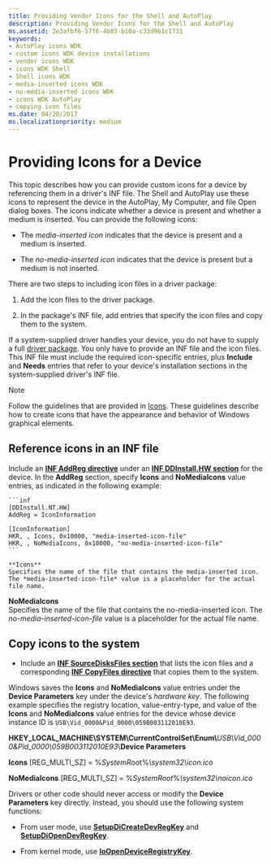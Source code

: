 ```yaml
---
title: Providing Vendor Icons for the Shell and AutoPlay
description: Providing Vendor Icons for the Shell and AutoPlay
ms.assetid: 2e3afbf6-57f6-4b83-b10a-c33d9b1c1731
keywords:
- AutoPlay icons WDK
- custom icons WDK device installations
- vendor icons WDK
- icons WDK Shell
- Shell icons WDK
- media-inserted icons WDK
- no-media-inserted icons WDK
- icons WDK AutoPlay
- copying icon files
ms.date: 04/20/2017
ms.localizationpriority: medium
---
```


# Providing Icons for a Device


This topic describes how you can provide custom icons for a device by referencing them in a driver's INF file. The Shell and AutoPlay use these icons to represent the device in the AutoPlay, My Computer, and file Open dialog boxes. The icons indicate whether a device is present and whether a medium is inserted. You can provide the following icons:

-   The *media-inserted icon* indicates that the device is present and a medium is inserted.

-   The *no-media-inserted icon* indicates that the device is present but a medium is not inserted.


There are two steps to including icon files in a driver package:

1.  Add the icon files to the driver package.

2.  In the package's INF file, add entries that specify the icon files and copy them to the system.

If a system-supplied driver handles your device, you do not have to supply a full [driver package](driver-packages.md). You only have to provide an INF file and the icon files. This INF file must include the required icon-specific entries, plus **Include** and **Needs** entries that refer to your device's installation sections in the system-supplied driver's INF file.

> [!NOTE]
> Follow the guidelines that are provided in [Icons](https://docs.microsoft.com/windows/win32/uxguide/vis-icons). These guidelines describe how to create icons that have the appearance and behavior of Windows graphical elements.

## Reference icons in an INF file

Include an [**INF AddReg directive**](inf-addreg-directive.md) under an [**INF DDInstall.HW section**](inf-ddinstall-hw-section.md) for the device. In the **AddReg** section, specify **Icons** and **NoMediaIcons** value entries, as indicated in the following example:

    ```inf
    [DDInstall.NT.HW]
    AddReg = IconInformation

    [IconInformation]
    HKR, , Icons, 0x10000, "media-inserted-icon-file"
    HKR, , NoMediaIcons, 0x10000, "no-media-inserted-icon-file"
    ```

    **Icons**  
    Specifies the name of the file that contains the media-inserted icon. The *media-inserted-icon-file* value is a placeholder for the actual file name.

   **NoMediaIcons**  
    Specifies the name of the file that contains the no-media-inserted icon. The *no-media-inserted-icon-file* value is a placeholder for the actual file name.

## Copy icons to the system

-   Include an [**INF SourceDisksFiles section**](inf-sourcedisksfiles-section.md) that lists the icon files and a corresponding [**INF CopyFiles directive**](inf-copyfiles-directive.md) that copies them to the system.

Windows saves the **Icons** and **NoMediaIcons** value entries under the **Device Parameters** key under the device's *hardware key*. The following example specifies the registry location, value-entry-type, and value of the **Icons** and **NoMediaIcons** value entries for the device whose device instance ID is `USB\Vid_0000&Pid_0000\059B003112010E93`.

**HKEY_LOCAL_MACHINE\\SYSTEM\\CurrentControlSet\\Enum\\**<em>USB\\Vid_0000&Pid_0000\\059B003112010E93</em>\\**Device Parameters**

**Icons** \[REG_MULTI_SZ\] = %*SystemRoo*t%*\\system32\\icon.ico*

**NoMediaIcons** \[REG_MULTI_SZ\] = %*SystemRoot*%*\\system32\\noicon.ico*

Drivers or other code should never access or modify the **Device Parameters** key directly. Instead, you should use the following system functions:

-   From user mode, use [**SetupDiCreateDevRegKey**](https://docs.microsoft.com/windows/desktop/api/setupapi/nf-setupapi-setupdicreatedevregkeya) and [**SetupDiOpenDevRegKey**](https://docs.microsoft.com/windows/desktop/api/setupapi/nf-setupapi-setupdiopendevregkey).

-   From kernel mode, use [**IoOpenDeviceRegistryKey**](https://docs.microsoft.com/windows-hardware/drivers/ddi/wdm/nf-wdm-ioopendeviceregistrykey).

